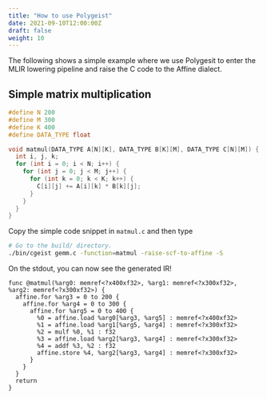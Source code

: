 ```yaml
---
title: "How to use Polygeist"
date: 2021-09-10T12:00:00Z
draft: false
weight: 10
---
```


The following shows a simple example where we use Polygesit to enter the MLIR
lowering pipeline and raise the C code to the Affine dialect.

## Simple matrix multiplication 

```c
#define N 200
#define M 300
#define K 400
#define DATA_TYPE float

void matmul(DATA_TYPE A[N][K], DATA_TYPE B[K][M], DATA_TYPE C[N][M]) {
  int i, j, k;
  for (int i = 0; i < N; i++) {
    for (int j = 0; j < M; j++) {
      for (int k = 0; k < K; k++) {
        C[i][j] += A[i][k] * B[k][j];
      }
    }
  }
}
```

Copy the simple code snippet in `matmul.c` and then type


```sh
# Go to the build/ directory.
./bin/cgeist gemm.c -function=matmul -raise-scf-to-affine -S
```

On the stdout, you can now see the generated IR!

```mlir
func @matmul(%arg0: memref<?x400xf32>, %arg1: memref<?x300xf32>, %arg2: memref<?x300xf32>) {
  affine.for %arg3 = 0 to 200 {
    affine.for %arg4 = 0 to 300 {
      affine.for %arg5 = 0 to 400 {
        %0 = affine.load %arg0[%arg3, %arg5] : memref<?x400xf32>
        %1 = affine.load %arg1[%arg5, %arg4] : memref<?x300xf32>
        %2 = mulf %0, %1 : f32
        %3 = affine.load %arg2[%arg3, %arg4] : memref<?x300xf32>
        %4 = addf %3, %2 : f32
        affine.store %4, %arg2[%arg3, %arg4] : memref<?x300xf32>
      }
    }
  }
  return
}
```
